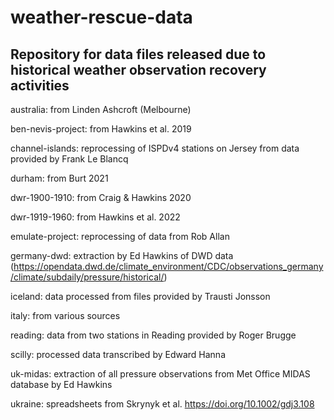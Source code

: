 # weather-rescue-data

## Repository for data files released due to historical weather observation recovery activities

australia: from Linden Ashcroft (Melbourne)

ben-nevis-project: from Hawkins et al. 2019

channel-islands: reprocessing of ISPDv4 stations on Jersey from data provided by Frank Le Blancq

durham: from Burt 2021

dwr-1900-1910: from Craig & Hawkins 2020

dwr-1919-1960: from Hawkins et al. 2022

emulate-project: reprocessing of data from Rob Allan

germany-dwd: extraction by Ed Hawkins of DWD data (https://opendata.dwd.de/climate_environment/CDC/observations_germany/climate/subdaily/pressure/historical/)

iceland: data processed from files provided by Trausti Jonsson

italy: from various sources

reading: data from two stations in Reading provided by Roger Brugge

scilly: processed data transcribed by Edward Hanna

uk-midas: extraction of all pressure observations from Met Office MIDAS database by Ed Hawkins

ukraine: spreadsheets from Skrynyk et al. https://doi.org/10.1002/gdj3.108
